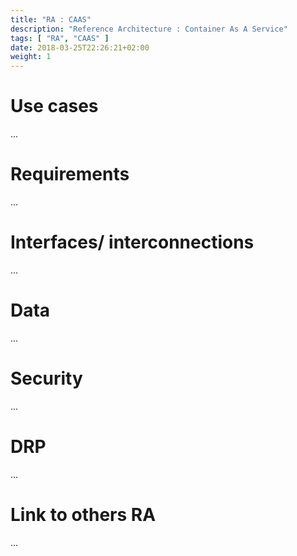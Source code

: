 ```yaml
---
title: "RA : CAAS"
description: "Reference Architecture : Container As A Service"
tags: [ "RA", "CAAS" ]
date: 2018-03-25T22:26:21+02:00
weight: 1
---
```

# Use cases

...

# Requirements

...

# Interfaces/ interconnections

...

# Data

...

# Security 

...

# DRP

...

# Link to others RA 

...